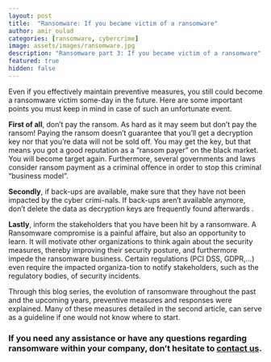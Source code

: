 ```yaml
---
layout: post
title:  "Ransomware: If you became victim of a ransomware"
author: amir_oulad
categories: [ransomware, cybercrime]
image: assets/images/ransomware.jpg
description: "Ransomware part 3: If you became victim of a ransomware"
featured: true
hidden: false
---
```


Even if you effectively maintain preventive measures, you still could become a ransomware victim some-day in the future. Here are some important points you must keep in mind in case of such an unfortunate event.

**First of all**, don’t pay the ransom. As hard as it may seem but don’t pay the ransom!
Paying the ransom doesn’t guarantee that you’ll get a decryption key nor that you’re data will not be sold off. You may get the key, but that means you got a good reputation as a “ransom payer” on the black market.
You will become target again. Furthermore, several governments and laws consider ransom payment as a criminal offence   in order to stop this criminal “business model”.

**Secondly**, if back-ups are available, make sure that they have not been impacted by the cyber crimi-nals. If back-ups aren’t available anymore, don’t delete the data as decryption keys are frequently found afterwards .

**Lastly**, inform the stakeholders that you have been hit by a ransomware. A Ransomware compromise is a painful affaire, but also an opportunity to learn. It will motivate other organizations to think again about the security measures, thereby improving their security posture, and furthermore impede the ransomware business. Certain regulations (PCI DSS, GDPR,…) even require the impacted organiza-tion to notify stakeholders, such as the regulatory bodies, of security incidents.

Through this blog series, the evolution of ransomware throughout the past and the upcoming years, preventive measures and responses were explained. Many of these measures detailed in the second article, can serve as a guideline if one would not know where to start. 

### If you need any assistance or have any questions regarding ransomware within your company, don’t hesitate to [contact us](https://www.ordina.be/diensten/security-and-privacy/).
